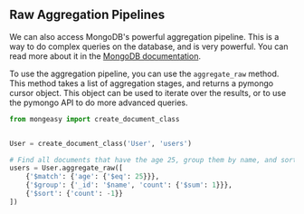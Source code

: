 ## Raw Aggregation Pipelines
We can also access MongoDB's powerful aggregation pipeline. This is a way to do complex queries on the database, and is very powerful. You can read more about it in the [MongoDB documentation](https://docs.mongodb.com/manual/aggregation/).

To use the aggregation pipeline, you can use the `aggregate_raw` method. This method takes a list of aggregation stages, and returns a pymongo cursor object. This object can be used to iterate over the results, or to use the pymongo API to do more advanced queries.

```python
from mongeasy import create_document_class


User = create_document_class('User', 'users')

# Find all documents that have the age 25, group them by name, and sort them by count
users = User.aggregate_raw([
    {'$match': {'age': {'$eq': 25}}},
    {'$group': {'_id': '$name', 'count': {'$sum': 1}}},
    {'$sort': {'count': -1}}
])
```